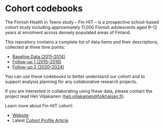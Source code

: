 # Cohort codebooks
The Finnish Health in Teens study – Fin-HIT – is a prospective school-based cohort study including approximately 11,000 Finnish adolescents aged 9–12 years at enrolment across densely populated areas of Finland.

This repository contains a complete list of data items and their descriptions, collected at three time points:
- [Baseline Data (2011–2014)](./Baseline_Codebook_Children.xlsx)
- [Follow-up 1 (2015–2016)](./Followup_1_Codebook_Children.xlsx)
- [Follow-up 2 (2020–2024)](./Followup_2_Codebook_English.xlsx)

You can use these codebooks to better understand our cohort and to support analysis planning for any collaborative research projects.

If you are interested in collaborating using these data, please contact the project lead Heli Viljakainen (heli.viljakainen@folkhalsan.fi).

Learn more about Fin-HIT cohort: 
- [Website](https://research.folkhalsan.fi/public-health/fin-hit)
- Latest [Cohort Profile Article](https://academic.oup.com/ije/article/54/2/dyaf025/8094764)

